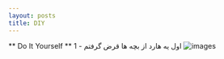 ```yaml
---
layout: posts
title: DIY
---
```


** Do It Yourself **
1 - اول یه هارد از بچه ها قرض گرفتم
![images](https://raw.githubusercontent.com/mahmoud2560/Mahmoud2560.github.io/master/_posts/20191118_203449.jpg)